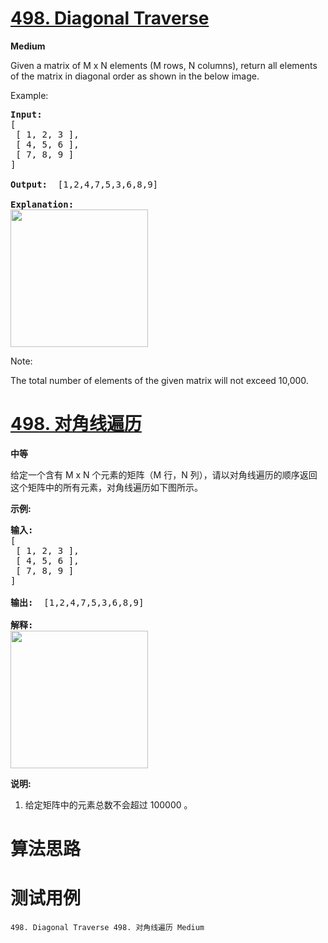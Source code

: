 # [498. Diagonal Traverse][enTitle]

**Medium**

Given a matrix of M x N elements (M rows, N columns), return all elements of the matrix in diagonal order as shown in the below image.



Example:


<pre><b>Input:</b>
[
 [ 1, 2, 3 ],
 [ 4, 5, 6 ],
 [ 7, 8, 9 ]
]

<b>Output:</b>  [1,2,4,7,5,3,6,8,9]

<b>Explanation:</b>
<img src="https://assets.leetcode.com/uploads/2018/10/12/diagonal_traverse.png" style="width: 220px;">
</pre>



Note:

The total number of elements of the given matrix will not exceed 10,000.


# [498. 对角线遍历][cnTitle]

**中等**

给定一个含有 M x N 个元素的矩阵（M 行，N 列），请以对角线遍历的顺序返回这个矩阵中的所有元素，对角线遍历如下图所示。



**示例:** 


<pre><strong>输入:</strong>
[
 [ 1, 2, 3 ],
 [ 4, 5, 6 ],
 [ 7, 8, 9 ]
]

<strong>输出:</strong>  [1,2,4,7,5,3,6,8,9]

<strong>解释:</strong>
<img style="width: 220px;" src="https://assets.leetcode-cn.com/aliyun-lc-upload/uploads/2018/10/12/diagonal_traverse.png">
</pre>



**说明:** 

1. 给定矩阵中的元素总数不会超过 100000 。




# 算法思路

# 测试用例
```
498. Diagonal Traverse 498. 对角线遍历 Medium
```

[enTitle]: https://leetcode.com/problems/diagonal-traverse/
[cnTitle]: https://leetcode-cn.com/problems/diagonal-traverse/
